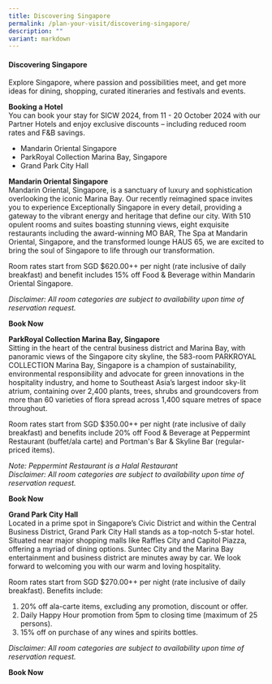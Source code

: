 ```yaml
---
title: Discovering Singapore
permalink: /plan-your-visit/discovering-singapore/
description: ""
variant: markdown
---
```

#### **Discovering Singapore**

Explore Singapore<a href="https://www.visitsingapore.com/see-do-singapore/" target="_blank"></a>, where passion and possibilities meet, and get more ideas for dining, shopping, curated itineraries and festivals and events. 

**Booking a Hotel**
<br>You can book your stay for SICW 2024, from 11 - 20 October 2024 with our Partner Hotels and enjoy exclusive discounts – including reduced room rates and F&amp;B savings.
* Mandarin Oriental Singapore
* ParkRoyal Collection Marina Bay, Singapore
* Grand Park City Hall 

**Mandarin Oriental Singapore**
<br>Mandarin Oriental, Singapore, is a sanctuary of luxury and sophistication overlooking the iconic Marina Bay. Our recently reimagined space invites you to experience Exceptionally Singapore in every detail, providing a gateway to the vibrant energy and heritage that define our city. With 510 opulent rooms and suites boasting stunning views, eight exquisite restaurants including the award-winning MO BAR, The Spa at Mandarin Oriental, Singapore, and the transformed lounge HAUS 65, we are excited to bring the soul of Singapore to life through our transformation. 

Room rates start from SGD $620.00++ per night (rate inclusive of daily breakfast) and benefit includes 15% off Food &amp; Beverage within Mandarin Oriental Singapore.

*Disclaimer: All room categories are subject to availability upon time of reservation request.*

**Book Now**<a href="https://book.passkey.com/event/50864754/owner/2731134/home" target="_blank"></a>

**ParkRoyal Collection Marina Bay, Singapore**
<br>Sitting in the heart of the central business district and Marina Bay, with panoramic views of the Singapore city skyline, the 583-room PARKROYAL COLLECTION Marina Bay, Singapore is a champion of sustainability, environmental responsibility and advocate for green innovations in the hospitality industry, and home to Southeast Asia’s largest indoor sky-lit atrium, containing over 2,400 plants, trees, shrubs and groundcovers from more than 60 varieties of flora spread across 1,400 square metres of space throughout. 

Room rates start from SGD $350.00++ per night (rate inclusive of daily breakfast) and benefits include 20% off Food &amp; Beverage at Peppermint Restaurant (buffet/ala carte) and Portman's Bar &amp; Skyline Bar (regular-priced items).

*Note: Peppermint Restaurant is a Halal Restaurant
<br>Disclaimer: All room categories are subject to availability upon time of reservation request.*

**Book Now**<a href="https://book.passkey.com/event/50843178/owner/3322522/home" target="_blank"></a>

**Grand Park City Hall**
<br>Located in a prime spot in Singapore’s Civic District and within the Central Business District, Grand Park City Hall stands as a top-notch 5-star hotel. Situated near major shopping malls like Raffles City and Capitol Piazza, offering a myriad of dining options. Suntec City and the Marina Bay entertainment and business district are minutes away by car. We look forward to welcoming you with our warm and loving hospitality. 

Room rates start from SGD $270.00++ per night (rate inclusive of daily breakfast). Benefits include: 
1. 20% off ala-carte items, excluding any promotion, discount or offer. 
2. Daily Happy Hour promotion from 5pm to closing time (maximum of 25 persons). 
3. 15% off on purchase of any wines and spirits bottles.

*Disclaimer: All room categories are subject to availability upon time of reservation request.*

**Book Now**<a href="https://www.parkhotelgroup.com/grand-park-city-hall/book/dates-of-stay?domain=www.govware.sg&amp;groupID=4405053" target="_blank"></a>

